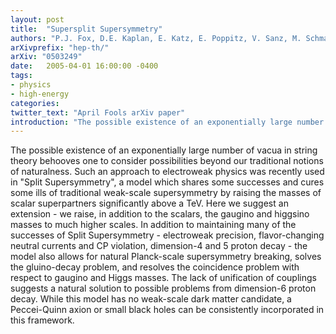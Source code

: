 ```yaml
---
layout: post
title:  "Supersplit Supersymmetry"
authors: "P.J. Fox, D.E. Kaplan, E. Katz, E. Poppitz, V. Sanz, M. Schmaltz, M.D. Schwartz, N. Weiner"
arXivprefix: "hep-th/"
arXiv: "0503249"
date:   2005-04-01 16:00:00 -0400
tags:
- physics
- high-energy
categories:
twitter_text: "April Fools arXiv paper"
introduction: "The possible existence of an exponentially large number of vacua in string theory behooves one to..."
---
```


The possible existence of an exponentially large number of vacua in string theory behooves one to consider possibilities beyond our traditional notions of naturalness. Such an approach to electroweak physics was recently used in "Split Supersymmetry", a model which shares some successes and cures some ills of traditional weak-scale supersymmetry by raising the masses of scalar superpartners significantly above a TeV. Here we suggest an extension - we raise, in addition to the scalars, the gaugino and higgsino masses to much higher scales. In addition to maintaining many of the successes of Split Supersymmetry - electroweak precision, flavor-changing neutral currents and CP violation, dimension-4 and 5 proton decay - the model also allows for natural Planck-scale supersymmetry breaking, solves the gluino-decay problem, and resolves the coincidence problem with respect to gaugino and Higgs masses. The lack of unification of couplings suggests a natural solution to possible problems from dimension-6 proton decay. While this model has no weak-scale dark matter candidate, a Peccei-Quinn axion or small black holes can be consistently incorporated in this framework.
